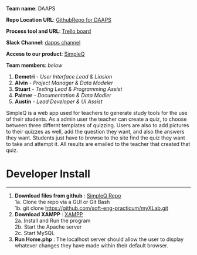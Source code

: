 **Team name**: DAAPS 

**Repo Location URL**:  [GithubRepo for DAAPS](https://github.com/soft-eng-practicum/myXLab.git)

**Process tool and URL**: [Trello board](https://trello.com/b/Ti92RLiA)

**Slack Channel**: [dapps channel](https://ggc-dev.slack.com/messages/daaps/team/)

**Access to our product**: [SimpleQ](http://alvinuity.altervista.org/SimpleQ/Home.php)

**Team members**: *below*

1. __Demetri__ - *User Interface Lead & Liasion* 
2. __Alvin__ - *Project Manager & Data Modeler*
3. __Stuart__ - *Testing Lead & Programming Assist*  
4. __Palmer__ - *Documentation & Data Modler* 
5. __Austin__ - *Lead Developer & UI Assist*


SimpleQ is a web app used for teachers to generate study tools for the use of their students. As a admin user the teacher can
create a quiz, to choose between three differnt templates of quizzing. Users are also to add pictures to their quizzes as well, 
add the question they want, and also the answers they want. Students just have to browse to the site find the quiz they want 
to take and attempt it. All results are emailed to the teacher that created that quiz.

# Developer Install
------
1. __Download files from github__ : [SimpleQ Repo](https://github.com/soft-eng-practicum/myXLab)<br/>
	1a. Clone the repo via a GUI or Git Bash<br/>
	1b. git clone https://github.com/soft-eng-practicum/myXLab.git<br/>
2. __Download XAMPP__ : [XAMPP](https://www.apachefriends.org/index.html)<br/>
	2a. Install and Run the program<br/>
	2b. Start the Apache server<br/>
	2c. Start MySQL<br/>
4. __Run Home.php__ : The localhost server should allow the user to display whatever changes they have made within their default browser.

